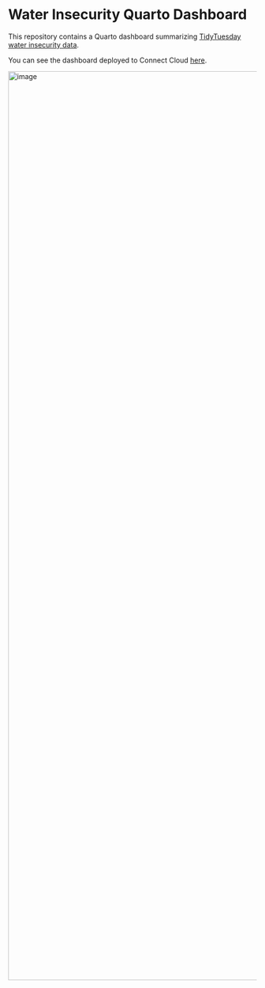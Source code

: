 # Water Insecurity Quarto Dashboard

This repository contains a Quarto dashboard summarizing [TidyTuesday water insecurity data](https://github.com/rfordatascience/tidytuesday/blob/main/data/2025/2025-01-28/readme.md).

You can see the dashboard deployed to Connect Cloud [here](https://ivelasq-water-insecurity-dashboard.share.connect.posit.cloud/).  

<img width="1840" alt="image" src="https://github.com/user-attachments/assets/c8504cd1-004f-4efd-b61a-b111b9eee9b2" />

